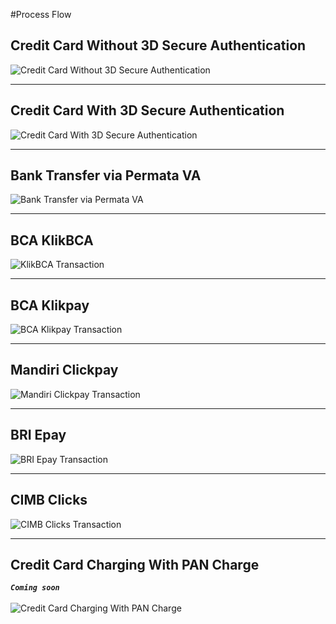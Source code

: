 #Process Flow

## Credit Card Without 3D Secure Authentication
![Credit Card Without 3D Secure Authentication](sequence_diagram/credit-card-charging-non-3ds.png)
***
## Credit Card With 3D Secure Authentication
![Credit Card With 3D Secure Authentication](sequence_diagram/credit-card-charging-3ds.png)

***
## Bank Transfer via Permata VA
![Bank Transfer via Permata VA](sequence_diagram/bank-transfer.png)

***
## BCA KlikBCA
![KlikBCA Transaction](sequence_diagram/bca-klikbca.png)

***
## BCA Klikpay
![BCA Klikpay Transaction](sequence_diagram/bca-klikpay.png)

***
## Mandiri Clickpay
![Mandiri Clickpay Transaction](sequence_diagram/mandiri-clickpay.png)

***
## BRI Epay
![BRI Epay Transaction](sequence_diagram/bri-epay.png)

***
## CIMB Clicks
![CIMB Clicks Transaction](sequence_diagram/cimb-clicks.png)

***
## Credit Card Charging With PAN Charge 
***`Coming soon`***  
<br/>
![Credit Card Charging With PAN Charge](sequence_diagram/credit-card-secure-charge.png)

